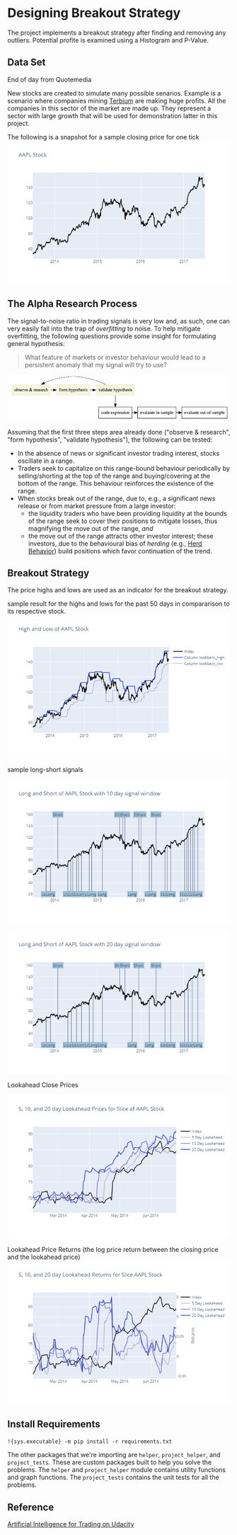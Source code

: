# Designing Breakout Strategy

The project implements a breakout strategy after finding and removing any outliers. Potential profite is examined using a Histogram and P-Value.

## Data Set
End of day from Quotemedia

New stocks are created to simulate many possible senarios. Example is a scenario where companies mining [Terbium](https://en.wikipedia.org/wiki/Terbium) are making huge profits. All the companies in this sector of the market are made up. They represent a sector with large growth that will be used for demonstration latter in this project.

The following is a snapshot for a sample closing price for one tick
![image](images/close_price_sample.png)


## The Alpha Research Process



The signal-to-noise ratio in trading signals is very low and, as such, one can very easily fall into the trap of _overfitting_ to noise. To help mitigate overfitting, the following questions provide some insight for formulating general hypothesis:

> What feature of markets or investor behaviour would lead to a persistent anomaly that my signal will try to use?

![image](images/alpha_steps.png)

Assuming that the first three steps area already done ("observe & research", "form hypothesis", "validate hypothesis"), the following can be tested:

- In the absence of news or significant investor trading interest, stocks oscillate in a range.
- Traders seek to capitalize on this range-bound behaviour periodically by selling/shorting at the top of the range and buying/covering at the bottom of the range. This behaviour reinforces the existence of the range.
- When stocks break out of the range, due to, e.g., a significant news release or from market pressure from a large investor:
    - the liquidity traders who have been providing liquidity at the bounds of the range seek to cover their positions to mitigate losses, thus magnifying the move out of the range, _and_
    - the move out of the range attracts other investor interest; these investors, due to the behavioural bias of _herding_ (e.g., [Herd Behavior](https://www.investopedia.com/university/behavioral_finance/behavioral8.asp)) build positions which favor continuation of the trend.

## Breakout Strategy

The price highs and lows are used as an indicator for the breakout strategy. 

sample result for the highs and lows for the past 50 days in compararison to its respective stock.
![image](/images/high_low.png)  

sample long-short signals

![ls_10](/images/long_short_10.png)

![ls_10](/images/long_short_20.png)


Lookahead Close Prices

![look_ahead](/images/look_ahead.png)

Lookahead Price Returns (the log price return between the closing price and the lookahead price)
![retrurn](/images/return.png)





## Install Requirements
`!{sys.executable} -m pip install -r requirements.txt`


The other packages that we're importing are `helper`, `project_helper`, and `project_tests`. These are custom packages built to help you solve the problems.  The `helper` and `project_helper` module contains utility functions and graph functions. The `project_tests` contains the unit tests for all the problems.


## Reference
[Artificial Intelligence for Trading on Udacity](https://www.udacity.com/course/ai-for-trading--nd880)